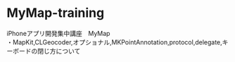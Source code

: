 # MyMap-training
iPhoneアプリ開発集中講座　MyMap  
・MapKit,CLGeocoder,オプショナル,MKPointAnnotation,protocol,delegate,キーボードの閉じ方について
